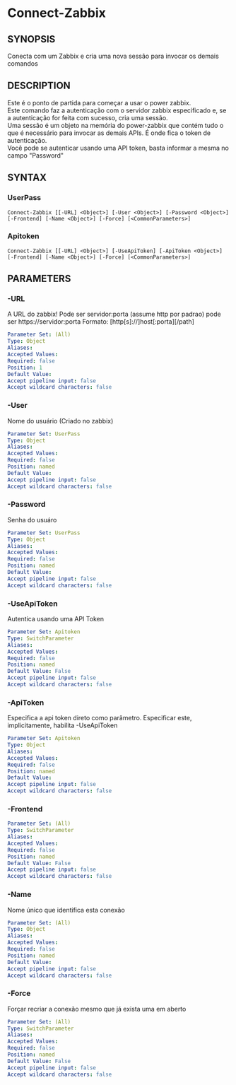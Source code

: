 ﻿---
external help file: PowerZabbix-help.xml
schema: 2.0.0
---

# Connect-Zabbix

## SYNOPSIS <!--!= @#Synop !-->
Conecta com um Zabbix e cria uma nova sessão para invocar os demais comandos

## DESCRIPTION <!--!= @#Desc !-->
Este é o ponto de partida para começar a usar o power zabbix.  
Este comando faz a autenticação com o servidor zabbix especificado e, se a autenticação for feita com sucesso, cria uma sessão.  
Uma sessão é um objeto na memória do power-zabbix que contém tudo o que é necessário para invocar as demais APIs.  É onde fica o token de autenticação.  
Você pode se autenticar usando uma API token, basta informar a mesma no campo "Password"

## SYNTAX <!--!= @#Syntax !-->

### UserPass
```
Connect-Zabbix [[-URL] <Object>] [-User <Object>] [-Password <Object>] [-Frontend] [-Name <Object>] [-Force] [<CommonParameters>]
```

### Apitoken
```
Connect-Zabbix [[-URL] <Object>] [-UseApiToken] [-ApiToken <Object>] [-Frontend] [-Name <Object>] [-Force] [<CommonParameters>]
```

## PARAMETERS <!--!= @#Params !-->

### -URL
A URL do zabbix!
Pode ser servidor:porta (assume http por padrao)
pode ser https://servidor:porta 
Formato: [http[s]://]host[:porta][/path]

```yml
Parameter Set: (All)
Type: Object
Aliases: 
Accepted Values: 
Required: false
Position: 1
Default Value: 
Accept pipeline input: false
Accept wildcard characters: false
```

### -User
Nome do usuário (Criado no zabbix)

```yml
Parameter Set: UserPass
Type: Object
Aliases: 
Accepted Values: 
Required: false
Position: named
Default Value: 
Accept pipeline input: false
Accept wildcard characters: false
```

### -Password
Senha do usuáro

```yml
Parameter Set: UserPass
Type: Object
Aliases: 
Accepted Values: 
Required: false
Position: named
Default Value: 
Accept pipeline input: false
Accept wildcard characters: false
```

### -UseApiToken
Autentica usando uma API Token

```yml
Parameter Set: Apitoken
Type: SwitchParameter
Aliases: 
Accepted Values: 
Required: false
Position: named
Default Value: False
Accept pipeline input: false
Accept wildcard characters: false
```

### -ApiToken
Especifica a api token direto como parâmetro.
Especificar este, implicitamente, habilita -UseApiToken

```yml
Parameter Set: Apitoken
Type: Object
Aliases: 
Accepted Values: 
Required: false
Position: named
Default Value: 
Accept pipeline input: false
Accept wildcard characters: false
```

### -Frontend

```yml
Parameter Set: (All)
Type: SwitchParameter
Aliases: 
Accepted Values: 
Required: false
Position: named
Default Value: False
Accept pipeline input: false
Accept wildcard characters: false
```

### -Name
Nome único que identifica esta conexão

```yml
Parameter Set: (All)
Type: Object
Aliases: 
Accepted Values: 
Required: false
Position: named
Default Value: 
Accept pipeline input: false
Accept wildcard characters: false
```

### -Force
Forçar recriar a conexão mesmo que já exista uma em aberto

```yml
Parameter Set: (All)
Type: SwitchParameter
Aliases: 
Accepted Values: 
Required: false
Position: named
Default Value: False
Accept pipeline input: false
Accept wildcard characters: false
```